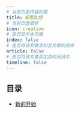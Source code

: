 ```yaml
---
# 当前页面内容标题
title: 胡思乱想
# 当前页面图标
icon: creative
# 是否显示本页面
index: false
# 是否将该文章添加至文章列表中
article: false
# 是否将该文章添加至时间线中
timeline: false
---
```


## 目录

-   [新的开始](新的开始.md)